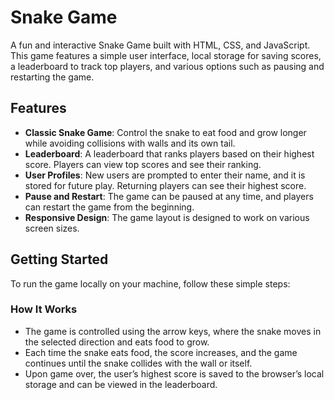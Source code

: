 # Snake Game

A fun and interactive Snake Game built with HTML, CSS, and JavaScript. This game features a simple user interface, local storage for saving scores, a leaderboard to track top players, and various options such as pausing and restarting the game.

## Features

- **Classic Snake Game**: Control the snake to eat food and grow longer while avoiding collisions with walls and its own tail.
- **Leaderboard**: A leaderboard that ranks players based on their highest score. Players can view top scores and see their ranking.
- **User Profiles**: New users are prompted to enter their name, and it is stored for future play. Returning players can see their highest score.
- **Pause and Restart**: The game can be paused at any time, and players can restart the game from the beginning.
- **Responsive Design**: The game layout is designed to work on various screen sizes.

## Getting Started

To run the game locally on your machine, follow these simple steps:

### How It Works

- The game is controlled using the arrow keys, where the snake moves in the selected direction and eats food to grow.
- Each time the snake eats food, the score increases, and the game continues until the snake collides with the wall or itself.
- Upon game over, the user’s highest score is saved to the browser’s local storage and can be viewed in the leaderboard.
